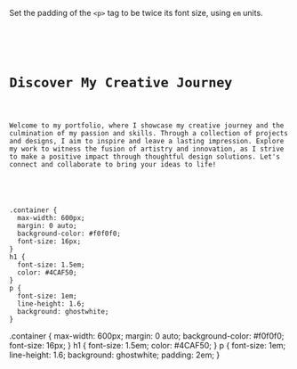 Set the padding of the `<p>` tag to be twice its font size, using `em` units.

<codeblock language="css" type="exercise" testMode="fixedInput">
<code>
<panel language="html">
<div class="container">
  <h1>Discover My Creative Journey</h1>
  <p>Welcome to my portfolio, where I showcase my creative journey and the culmination of my passion and skills. Through a collection of projects and designs, I aim to inspire and leave a lasting impression. Explore my work to witness the fusion of artistry and innovation, as I strive to make a positive impact through thoughtful design solutions. Let's connect and collaborate to bring your ideas to life!</p>
</div>
</panel>
<panel language="css">
.container {
  max-width: 600px;
  margin: 0 auto;
  background-color: #f0f0f0;
  font-size: 16px;
}
h1 {
  font-size: 1.5em;
  color: #4CAF50;
}
p {
  font-size: 1em;
  line-height: 1.6;
  background: ghostwhite;
}
</panel>
</code>

<solution>
.container {
  max-width: 600px;
  margin: 0 auto;
  background-color: #f0f0f0;
  font-size: 16px;
}
h1 {
  font-size: 1.5em;
  color: #4CAF50;
}
p {
  font-size: 1em;
  line-height: 1.6;
  background: ghostwhite;
  padding: 2em;
}
</solution>
</codeblock>
